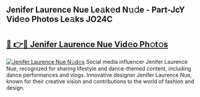 ## Jenifer Laurence Nue Le𝚊k𝚎d N𝚞𝚍e - Part-JcY Vid𝚎o Photos Le𝚊ks JO24C

# <h2><a href="http://fb9lpd.evod.top/?m=Jenifer+Laurence+Nue">🔗 👉🔴 Jenifer Laurence Nue Vid𝚎o Ph𝚘t𝚘s</a></h2>

[![Jenifer Laurence Nue N𝚞d𝚎s](https://i.imgur.com/8V9OHl7.gif)](http://fb9lpd.evod.top/?m=Jenifer+Laurence+Nue)
Social media influencer Jenifer Laurence Nue, recognized for sharing lifestyle and dance-themed content, including dance performances and vlogs. Innovative designer Jenifer Laurence Nue, known for their creative vision and contributions to the world of fashion and design. 
